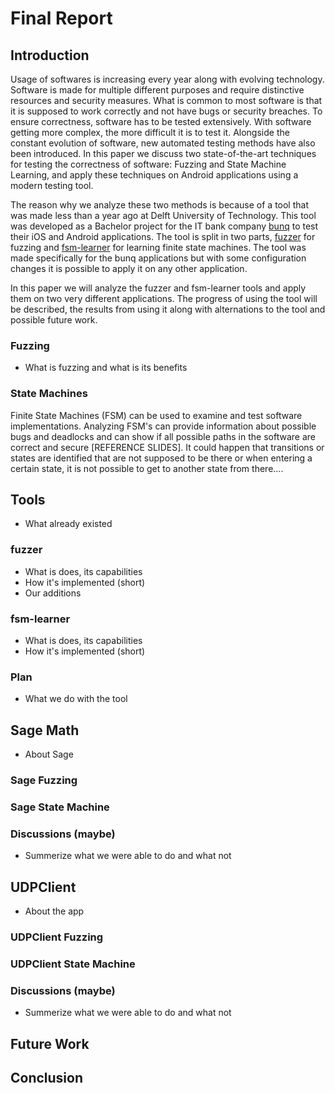 # Final Report

## Introduction

Usage of softwares is increasing every year along with evolving technology.
Software is made for multiple different purposes and require distinctive resources and security measures.
What is common to most software is that it is supposed to work correctly and not have bugs or security breaches.
To ensure correctness, software has to be tested extensively.
With software getting more complex, the more difficult it is to test it.
Alongside the constant evolution of software, new automated testing methods have also been introduced.
In this paper we discuss two state-of-the-art techniques for testing the correctness of software: Fuzzing and State Machine Learning, and apply these techniques on Android applications using a modern testing tool.

The reason why we analyze these two methods is because of a tool that was made less than a year ago at Delft University of Technology.
This tool was developed as a Bachelor project for the IT bank company [bunq](https://www.bunq.com) to test their iOS and Android applications.
The tool is split in two parts, [fuzzer](https://github.com/bunqcom/fuzzer) for fuzzing and [fsm-learner](https://github.com/bunqcom/fsm-learner) for learning finite state machines.
The tool was made specifically for the bunq applications but with some configuration changes it is possible to apply it on any other application.

In this paper we will analyze the fuzzer and fsm-learner tools and apply them on two very different applications.
The progress of using the tool will be described, the results from using it along with alternations to the tool and possible future work.

### Fuzzing

* What is fuzzing and what is its benefits

### State Machines

Finite State Machines (FSM) can be used to examine and test software implementations.
Analyzing FSM's can provide information about possible bugs and deadlocks and can show if all possible paths in the software are correct and secure [REFERENCE SLIDES].
It could happen that transitions or states are identified that are not supposed to be there or when entering a certain state, it is not possible to get to another state from there....

## Tools

* What already existed

### fuzzer

* What is does, its capabilities
* How it's implemented (short)
* Our additions

### fsm-learner

* What is does, its capabilities
* How it's implemented (short)

### Plan

* What we do with the tool

## Sage Math

* About Sage

### Sage Fuzzing

### Sage State Machine

### Discussions (maybe)
* Summerize what we were able to do and what not

## UDPClient

* About the app

### UDPClient Fuzzing

### UDPClient State Machine

### Discussions (maybe)
* Summerize what we were able to do and what not

## Future Work

## Conclusion
